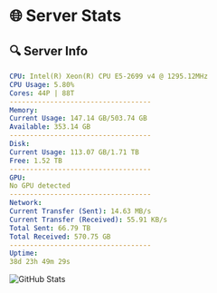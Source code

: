 # 🌐 Server Stats
## 🔍 Server Info
```yaml
CPU: Intel(R) Xeon(R) CPU E5-2699 v4 @ 1295.12MHz
CPU Usage: 5.80%
Cores: 44P | 88T
-----------------------------------
Memory:
Current Usage: 147.14 GB/503.74 GB
Available: 353.14 GB
-----------------------------------
Disk:
Current Usage: 113.07 GB/1.71 TB
Free: 1.52 TB
-----------------------------------
GPU:
No GPU detected
-----------------------------------
Network:
Current Transfer (Sent): 14.63 MB/s
Current Transfer (Received): 55.91 KB/s
Total Sent: 66.79 TB
Total Received: 570.75 GB
-----------------------------------
Uptime:
38d 23h 49m 29s
```
![GitHub Stats](https://img.shields.io/badge/Updated-2025-04-15_21:12:18-blue)